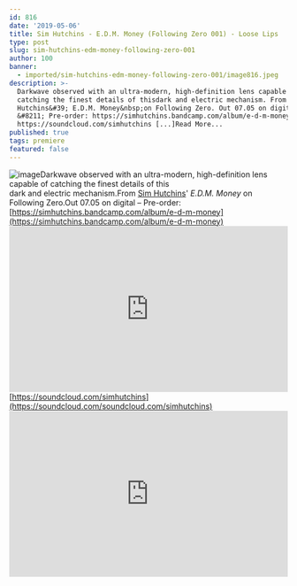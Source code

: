 ```yaml
---
id: 816
date: '2019-05-06'
title: Sim Hutchins - E.D.M. Money (Following Zero 001) - Loose Lips
type: post
slug: sim-hutchins-edm-money-following-zero-001
author: 100
banner:
  - imported/sim-hutchins-edm-money-following-zero-001/image816.jpeg
description: >-
  Darkwave observed with an ultra-modern, high-definition lens capable of
  catching the finest details of thisdark and electric mechanism. From Sim
  Hutchins&#39; E.D.M. Money&nbsp;on Following Zero. Out 07.05 on digital
  &#8211; Pre-order: https://simhutchins.bandcamp.com/album/e-d-m-money
  https://soundcloud.com/simhutchins [...]Read More...
published: true
tags: premiere
featured: false
---
```

![image](../imported/sim-hutchins-edm-money-following-zero-001/image816.jpeg)Darkwave observed with an ultra-modern, high-definition lens capable of catching the finest details of this  
dark and electric mechanism.From [Sim Hutchins](https://www.residentadvisor.net/dj/simhutchins)' _E.D.M. Money_ on Following Zero.Out 07.05 on digital – Pre-order: [](https://simhutchins.bandcamp.com/album/e-d-m-money)[https://simhutchins.bandcamp.com/album/e-d-m-money](https://simhutchins.bandcamp.com/album/e-d-m-money)<iframe width='100%' height='300' scrolling='no' frameborder='no' allow='autoplay' src='https://w.soundcloud.com/player/?url=https%3A//api.soundcloud.com/tracks/616612371&color=%23ff5500&auto_play=false&hide_related=false&show_comments=true&show_user=true&show_reposts=false&show_teaser=true'></iframe>[](https://soundcloud.com/soundcloud.com/simhutchins)[https://soundcloud.com/simhutchins](https://soundcloud.com/soundcloud.com/simhutchins)<iframe width='100%' height='300' scrolling='no' frameborder='no' allow='autoplay' src='https://www.youtube.com/embed/4vXWQeR5KAc'></iframe>
